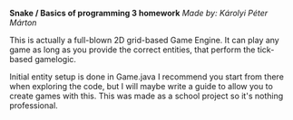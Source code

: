 **Snake / Basics of programming 3 homework**
_Made by: Károlyi Péter Márton_

This is actually a full-blown 2D grid-based Game Engine.
It can play any game as long as you provide the correct entities,
that perform the tick-based gamelogic.

Initial entity setup is done in Game.java I recommend you start from there when
exploring the code, but I will maybe write a guide to allow you to create games
with this. This was made as a school project so it's nothing professional.